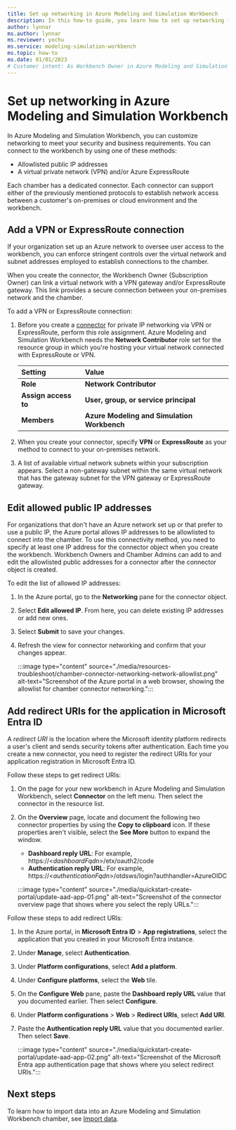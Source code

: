 ```yaml
---
title: Set up networking in Azure Modeling and Simulation Workbench
description: In this how-to guide, you learn how to set up networking for an Azure Modeling and Simulation Workbench connector.
author: lynnar
ms.author: lynnar
ms.reviewer: yochu
ms.service: modeling-simulation-workbench
ms.topic: how-to
ms.date: 01/01/2023
# Customer intent: As Workbench Owner in Azure Modeling and Simulation Workbench, I want to set up networking for chamber access.
---
```


# Set up networking in Azure Modeling and Simulation Workbench

In Azure Modeling and Simulation Workbench, you can customize networking to meet your security and business requirements. You can connect to the workbench by using one of these methods:

- Allowlisted public IP addresses
- A virtual private network (VPN) and/or Azure ExpressRoute

Each chamber has a dedicated connector. Each connector can support either of the previously mentioned protocols to establish network access between a customer's on-premises or cloud environment and the workbench.

## Add a VPN or ExpressRoute connection

If your organization set up an Azure network to oversee user access to the workbench, you can enforce stringent controls over the virtual network and subnet addresses employed to establish connections to the chamber.

When you create the connector, the Workbench Owner (Subscription Owner) can link a virtual network with a VPN gateway and/or ExpressRoute gateway. This link provides a secure connection between your on-premises network and the chamber.

To add a VPN or ExpressRoute connection:

1. Before you create a [connector](./concept-connector.md) for private IP networking via VPN or ExpressRoute, perform this role assignment. Azure Modeling and Simulation Workbench needs the **Network Contributor** role set for the resource group in which you're hosting your virtual network connected with ExpressRoute or VPN.

   | Setting          | Value                                   |
   | :--------------- | :-------------------------------------- |
   | **Role**             | **Network Contributor**                 |
   | **Assign access to** | **User, group, or service principal**       |
   | **Members**          | **Azure Modeling and Simulation Workbench** |

1. When you create your connector, specify **VPN** or **ExpressRoute** as your method to connect to your on-premises network.

1. A list of available virtual network subnets within your subscription appears. Select a non-gateway subnet within the same virtual network that has the gateway subnet for the VPN gateway or ExpressRoute gateway.

## Edit allowed public IP addresses

For organizations that don't have an Azure network set up or that prefer to use a public IP, the Azure portal allows IP addresses to be allowlisted to connect into the chamber.  To use this connectivity method, you need to specify at least one IP address for the connector object when you create the workbench. Workbench Owners and Chamber Admins can add to and edit the allowlisted public addresses for a connector after the connector object is created.

To edit the list of allowed IP addresses:

1. In the Azure portal, go to the **Networking** pane for the connector object.
1. Select **Edit allowed IP**. From here, you can delete existing IP addresses or add new ones.
1. Select **Submit** to save your changes.
1. Refresh the view for connector networking and confirm that your changes appear.

   :::image type="content" source="./media/resources-troubleshoot/chamber-connector-networking-network-allowlist.png" alt-text="Screenshot of the Azure portal in a web browser, showing the allowlist for chamber connector networking.":::

## Add redirect URIs for the application in Microsoft Entra ID

A *redirect URI* is the location where the Microsoft identity platform redirects a user's client and sends security tokens after authentication. Each time you create a new connector, you need to register the redirect URIs for your application registration in Microsoft Entra ID.

Follow these steps to get redirect URIs:

1. On the page for your new workbench in Azure Modeling and Simulation Workbench, select **Connector** on the left menu. Then select the connector in the resource list.

1. On the **Overview** page, locate and document the following two connector properties by using the **Copy to clipboard** icon. If these properties aren't visible, select the **See More** button to expand the window.
   - **Dashboard reply URL**: For example, https://<*dashboardFqdn*>/etx/oauth2/code
   - **Authentication reply URL**: For example, https://<*authenticationFqdn*>/otdsws/login?authhandler=AzureOIDC

   :::image type="content" source="./media/quickstart-create-portal/update-aad-app-01.png" alt-text="Screenshot of the connector overview page that shows where you select the reply URLs.":::

Follow these steps to add redirect URIs:

1. In the Azure portal, in **Microsoft Entra ID** > **App registrations**, select the application that you created in your Microsoft Entra instance.

1. Under **Manage**, select **Authentication**.

1. Under **Platform configurations**, select **Add a platform**.

1. Under **Configure platforms**, select the **Web** tile.

1. On the **Configure Web** pane, paste the **Dashboard reply URL** value that you documented earlier. Then select **Configure**.

1. Under **Platform configurations** > **Web** > **Redirect URIs**, select **Add URI**.

1. Paste the **Authentication reply URL** value that you documented earlier. Then select **Save**.

   :::image type="content" source="./media/quickstart-create-portal/update-aad-app-02.png" alt-text="Screenshot of the Microsoft Entra app authentication page that shows where you select redirect URIs.":::

## Next steps

To learn how to import data into an Azure Modeling and Simulation Workbench chamber, see [Import data](./how-to-guide-upload-data.md).

